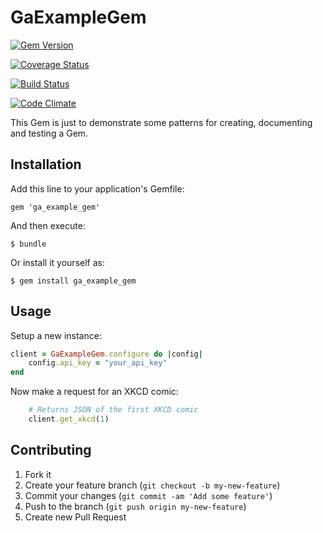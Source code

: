 # GaExampleGem

[![Gem Version](https://badge.fury.io/rb/ga_example_gem.png)](http://badge.fury.io/rb/ga_example_gem)

[![Coverage Status](https://coveralls.io/repos/tibbon/ga-example-gem/badge.png)](https://coveralls.io/r/tibbon/ga-example-gem)

[![Build Status](https://travis-ci.org/tibbon/ga-example-gem.png?branch=master)](https://travis-ci.org/tibbon/ga-example-gem)

[![Code Climate](https://codeclimate.com/github/tibbon/ga-example-gem.png)](https://codeclimate.com/github/tibbon/ga-example-gem)

This Gem is just to demonstrate some patterns for creating, documenting and testing a Gem. 

## Installation

Add this line to your application's Gemfile:

    gem 'ga_example_gem'

And then execute:

    $ bundle

Or install it yourself as:

    $ gem install ga_example_gem

## Usage

Setup a new instance: 

```ruby
client = GaExampleGem.configure do |config|
	config.api_key = "your_api_key"
end
```


Now make a request for an XKCD comic:

```ruby
	# Returns JSON of the first XKCD comic
	client.get_xkcd(1)
```

## Contributing

1. Fork it
2. Create your feature branch (`git checkout -b my-new-feature`)
3. Commit your changes (`git commit -am 'Add some feature'`)
4. Push to the branch (`git push origin my-new-feature`)
5. Create new Pull Request
